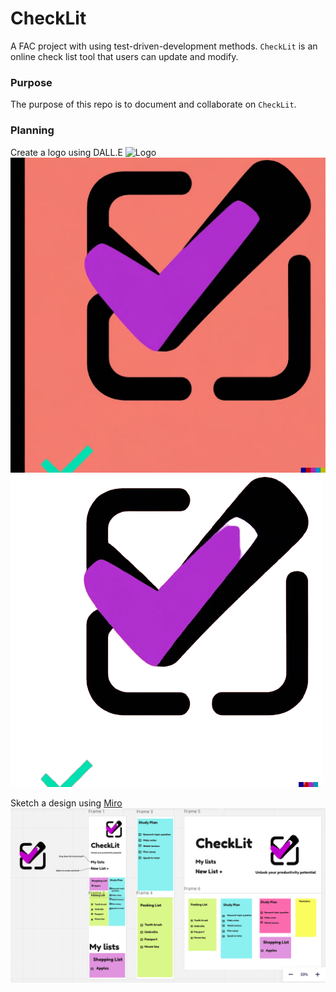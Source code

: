 # CheckLit

A FAC project with using test-driven-development methods. ``CheckLit`` is an online check list tool that users can update and modify.

### Purpose

The purpose of this repo is to document and collaborate on ``CheckLit``.


### Planning

Create a logo using DALL.E
![Logo](/Img/DALL%C2%B7E%202023-03-02%2013.59.11%20-%20A%20simple%2C%20bright%20logo%20for%20a%20check%20list%20app.png)
![Logo](/Img/image.jpg)
![Logo](/Img/image-removebg-preview.png)

Sketch a design using [Miro](https://miro.com/app/board/uXjVPhyAlD0=/)
![wireframe](/Img/CheckLit%20wireframe%20.png)